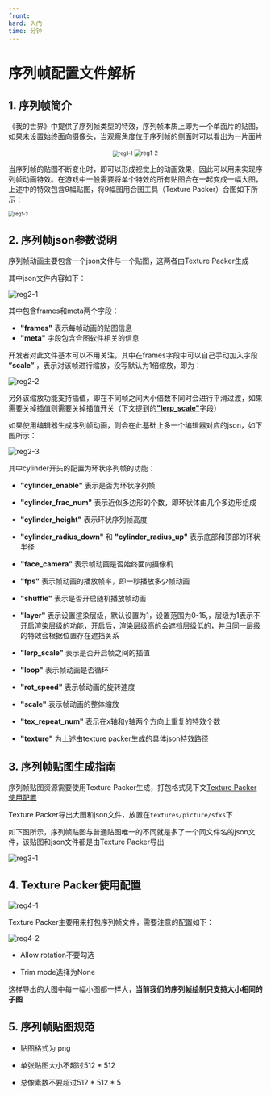 ```yaml
---
front: 
hard: 入门
time: 分钟
---
```


# 序列帧配置文件解析

## 1. 序列帧简介

《我的世界》中提供了序列帧类型的特效，序列帧本质上即为一个单面片的贴图，如果未设置始终面向摄像头，当观察角度位于序列帧的侧面时可以看出为一片面片

<center><img src="./picture/sfx/reg1-1.png" alt="reg1-1" style="zoom:70%;" />	<img src="./picture/sfx/reg1-2.png" alt="reg1-2" style="zoom:80%;" /></center>

当序列帧的贴图不断变化时，即可以形成视觉上的动画效果，因此可以用来实现序列帧动画特效。在游戏中一般需要将单个特效的所有贴图合在一起变成一幅大图，上述中的特效包含9幅贴图，将9幅图用合图工具（Texture Packer）合图如下所示：

<img src="./picture/sfx/reg1-3.png" alt="reg1-3" style="zoom: 67%;" />



## 2. 序列帧json参数说明

序列帧动画主要包含一个json文件与一个贴图，这两者由Texture Packer生成

其中json文件内容如下：

![reg2-1](./picture/sfx/reg2-1.png)

其中包含frames和meta两个字段：

- **"frames"** 表示每帧动画的贴图信息
- **"meta"** 字段包含合图软件相关的信息

开发者对此文件基本可以不用关注，其中在frames字段中可以自己手动加入字段 **”scale”** ，表示对该帧进行缩放，没写默认为1倍缩放，即为：

![reg2-2](./picture/sfx/reg2-2.png)

另外该缩放功能支持插值，即在不同帧之间大小倍数不同时会进行平滑过渡，如果需要关掉插值则需要关掉插值开关（下文提到的[**"lerp_scale"**](#lerpScale)字段）

如果使用编辑器生成序列帧动画，则会在此基础上多一个编辑器对应的json，如下图所示：

![reg2-3](./picture/sfx/reg2-3.png)

其中cylinder开头的配置为环状序列帧的功能：

- **"cylinder_enable"** 表示是否为环状序列帧

- **"cylinder_frac_num"** 表示近似多边形的个数，即环状体由几个多边形组成

- **"cylinder_height"** 表示环状序列帧高度

- **"cylinder_radius_down"** 和 **"cylinder_radius_up"** 表示底部和顶部的环状半径
- **"face_camera"** 表示帧动画是否始终面向摄像机
- **"fps"** 表示帧动画的播放帧率，即一秒播放多少帧动画
- **"shuffle"** 表示是否开启随机播放帧动画
- **"layer"** 表示设置渲染层级，默认设置为1，设置范围为0-15,，层级为1表示不开启渲染层级的功能，开启后，渲染层级高的会遮挡层级低的，并且同一层级的特效会根据位置存在遮挡关系
- <span id="lerpScale"> **"lerp_scale"** </span>表示是否开启帧之间的插值
- **"loop"** 表示帧动画是否循环
- **"rot_speed"** 表示帧动画的旋转速度
- **"scale"** 表示帧动画的整体缩放
- **"tex_repeat_num"** 表示在x轴和y轴两个方向上重复的特效个数
- **"texture"** 为上述由texture packer生成的具体json特效路径



## 3. 序列帧贴图生成指南

序列帧贴图资源需要使用Texture Packer生成，打包格式见下文[Texture Packer使用配置](#TexturePacker)

Texture Packer导出大图和json文件，放置在`textures/picture/sfxs`下

如下图所示，序列帧贴图与普通贴图唯一的不同就是多了一个同文件名的json文件，该贴图和json文件都是由Texture Packer导出

![reg3-1](./picture/sfx/reg3-1.png)

<span id="TexturePacker"></span>
## 4. Texture Packer使用配置

![reg4-1](./picture/sfx/reg4-1.png)

Texture Packer主要用来打包序列帧文件，需要注意的配置如下：

![reg4-2](./picture/sfx/reg4-2.png)

- Allow rotation不要勾选

- Trim mode选择为None

这样导出的大图中每一幅小图都一样大，**当前我们的序列帧绘制只支持大小相同的子图**



## 5. 序列帧贴图规范

- 贴图格式为 png

- 单张贴图大小不超过512 * 512

- 总像素数不要超过512 * 512 * 5